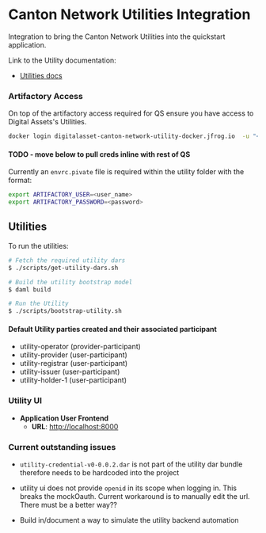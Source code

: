 # Canton Network Utilities Integration

Integration to bring the Canton Network Utilities into the quickstart application. 

Link to the Utility documentation:
- [Utilities docs](https://docs.utility.canton.network.digitalasset.com/doc/daml-api/html/index.html)

### Artifactory Access

On top of the artifactory access required for QS ensure you have access to Digital Assets's Utilities.

```bash
docker login digitalasset-canton-network-utility-docker.jfrog.io  -u "<user_name>" -p "<user_password>"
```

#### TODO - move below to pull creds inline with rest of QS
Currently an `envrc.pivate` file is required within the utility folder with the format:

```bash
export ARTIFACTORY_USER=<user_name>
export ARTIFACTORY_PASSWORD=<password>
```

## Utilities

To run the utilities:  

```bash
# Fetch the required utility dars
$ ./scripts/get-utility-dars.sh 

# Build the utility bootstrap model
$ daml build 

# Run the Utility
$ ./scripts/bootstrap-utility.sh

```

#### Default Utility parties created and their associated participant
- utility-operator (provider-participant)
- utility-provider (user-participant)
- utility-registrar (user-participant)
- utility-issuer (user-participant)
- utility-holder-1 (user-participant)

### Utility UI 

- **Application User Frontend**
  - **URL**: [http://localhost:8000](http://localhost:8000)

### Current outstanding issues

- `utility-credential-v0-0.0.2.dar` is not part of the utility dar bundle therefore needs to be hardcoded into the project 

- utility ui does not provide `openid` in its scope when logging in. This breaks the mockOauth. Current workaround is to manually edit the url. There must be a better way?? 

- Build in/document a way to simulate the utility backend automation